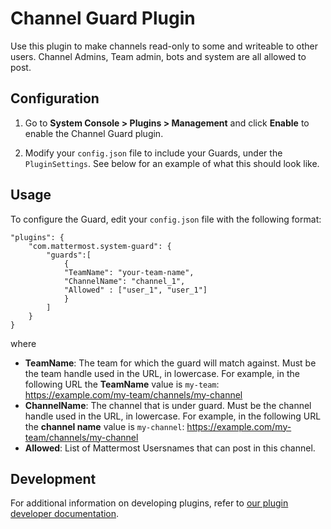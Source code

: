 # Channel Guard Plugin

Use this plugin to make channels read-only to some and writeable to other users. Channel Admins, Team admin, bots and system are all allowed to post. 

## Configuration

1. Go to **System Console > Plugins > Management** and click **Enable** to enable the Channel Guard plugin.

2. Modify your `config.json` file to include your Guards, under the `PluginSettings`. See below for an example of what this should look like.

## Usage

To configure the Guard, edit your `config.json` file with the following format:

```
"plugins": {
	"com.mattermost.system-guard": {
		"guards":[
			{
			"TeamName": "your-team-name",
			"ChannelName": "channel_1",
			"Allowed" : ["user_1", "user_1"]
			}
		]
	}
}
```

where

- **TeamName**: The team for which the guard will match against. Must be the team handle used in the URL, in lowercase. For example, in the following URL the **TeamName** value is `my-team`: https://example.com/my-team/channels/my-channel
- **ChannelName**:  The channel that is under guard. Must be the channel handle used in the URL, in lowercase. For example, in the following URL the **channel name** value is `my-channel`: https://example.com/my-team/channels/my-channel
- **Allowed**: List of Mattermost Usersnames that can post in this channel.

## Development
For additional information on developing plugins, refer to [our plugin developer documentation](https://developers.mattermost.com/extend/plugins/).
